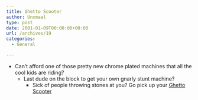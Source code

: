 ```yaml
---
title: Ghetto Scooter
author: Unxmaal
type: post
date: 2001-01-09T00:00:00+00:00
url: /archives/19
categories:
  - General

---
```

  * Can&#8217;t afford one of those pretty new chrome plated machines that all the cool kids are riding? 
      * Last dude on the block to get your own gnarly stunt machine? 
          * Sick of people throwing stones at you? 
            Go pick up your [Ghetto Scooter][1]

 [1]: http://www.ghettoscooter.com/